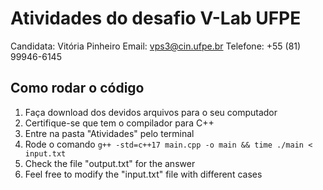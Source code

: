 # Atividades do desafio V-Lab UFPE

Candidata: Vitória Pinheiro
Email: vps3@cin.ufpe.br
Telefone: +55 (81) 99946-6145

## Como rodar o código

1. Faça download dos devidos arquivos para o seu computador
2. Certifique-se que tem o compilador para C++
3. Entre na pasta "Atividades" pelo terminal
4. Rode o comando `g++ -std=c++17 main.cpp -o main && time ./main < input.txt`
5. Check the file "output.txt" for the answer
6. Feel free to modify the "input.txt" file with different cases